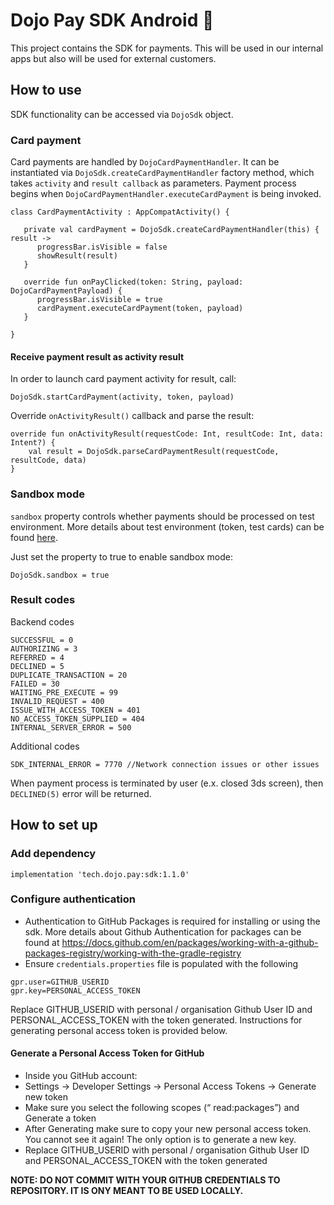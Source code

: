 # Dojo Pay SDK Android 🤖

This project contains the SDK for payments. This will be used in our internal apps but also will be used for external customers.

## How to use

SDK functionality can be accessed via `DojoSdk` object.

### Card payment

Card payments are handled by `DojoCardPaymentHandler`. It can be instantiated via `DojoSdk.createCardPaymentHandler` factory method, which takes `activity` and `result callback` as parameters. Payment process begins when `DojoCardPaymentHandler.executeCardPayment` is being invoked.

```
class CardPaymentActivity : AppCompatActivity() {

   private val cardPayment = DojoSdk.createCardPaymentHandler(this) { result ->
      progressBar.isVisible = false
      showResult(result)
   }

   override fun onPayClicked(token: String, payload: DojoCardPaymentPayload) {
      progressBar.isVisible = true
      cardPayment.executeCardPayment(token, payload)
   }

}
```

#### Receive payment result as activity result

In order to launch card payment activity for result, call:

```
DojoSdk.startCardPayment(activity, token, payload)
``` 

Override `onActivityResult()` callback and parse the result:
```
override fun onActivityResult(requestCode: Int, resultCode: Int, data: Intent?) {  
    val result = DojoSdk.parseCardPaymentResult(requestCode, resultCode, data)  
}
```

### Sandbox mode

`sandbox` property controls whether payments should be processed on test environment. More details about test environment (token, test cards) can be found [here](https://docs.connect.paymentsense.cloud/ConnectE/SettingUpTestAccount).

Just set the property to true to enable sandbox mode:

    DojoSdk.sandbox = true

### Result codes

Backend codes
```
SUCCESSFUL = 0  
AUTHORIZING = 3 
REFERRED = 4  
DECLINED = 5
DUPLICATE_TRANSACTION = 20 
FAILED = 30  
WAITING_PRE_EXECUTE = 99
INVALID_REQUEST = 400 
ISSUE_WITH_ACCESS_TOKEN = 401  
NO_ACCESS_TOKEN_SUPPLIED = 404 
INTERNAL_SERVER_ERROR = 500
```

Additional codes
```
SDK_INTERNAL_ERROR = 7770 //Network connection issues or other issues
```

When payment process is terminated by user (e.x. closed 3ds screen), then `DECLINED(5)` error will be returned.

## How to set up

### Add dependency

`implementation 'tech.dojo.pay:sdk:1.1.0' `

### Configure authentication

- Authentication to GitHub Packages is required for installing or using the sdk. More details about Github Authentication for packages can be found at https://docs.github.com/en/packages/working-with-a-github-packages-registry/working-with-the-gradle-registry
- Ensure `credentials.properties` file is populated with the following
```  
gpr.user=GITHUB_USERID 
gpr.key=PERSONAL_ACCESS_TOKEN  
```  
Replace GITHUB_USERID with personal / organisation Github User ID and PERSONAL_ACCESS_TOKEN with the token generated. Instructions for generating personal access token is provided below.

#### Generate a Personal Access Token for GitHub
- Inside you GitHub account:
- Settings -> Developer Settings -> Personal Access Tokens -> Generate new token
- Make sure you select the following scopes (“ read:packages”) and Generate a token
- After Generating make sure to copy your new personal access token. You cannot see it again! The only option is to generate a new key.
- Replace GITHUB_USERID with personal / organisation Github User ID and PERSONAL_ACCESS_TOKEN with the token generated

**NOTE: DO NOT COMMIT WITH YOUR GITHUB CREDENTIALS TO REPOSITORY. IT IS ONY MEANT TO BE USED LOCALLY.**